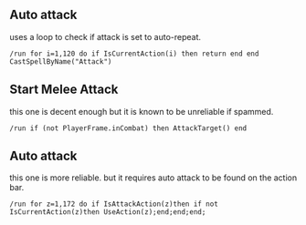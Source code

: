 ## Auto attack
uses a loop to check if attack is set to auto-repeat.
```
/run for i=1,120 do if IsCurrentAction(i) then return end end CastSpellByName("Attack")
```


## Start Melee Attack
this one is decent enough but it is known to be unreliable if spammed.
```
/run if (not PlayerFrame.inCombat) then AttackTarget() end
```
 

## Auto attack
this one is more reliable. but it requires auto attack to be found on the action bar.
```
/run for z=1,172 do if IsAttackAction(z)then if not IsCurrentAction(z)then UseAction(z);end;end;end;
```